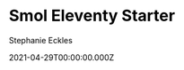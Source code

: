 ---
title: Smol Eleventy Starter
github: https://github.com/5t3ph/smol-11ty-starter
demo: https://smol-11ty-starter.netlify.app/
license: null
author: Stephanie Eckles
author_link: ''
author_twitter: 5t3ph
date: 2021-04-29T00:00:00.000Z
ssg:
  - Eleventy
cms:
  - NetlifyCMS
css: null
category:
  - Boilerplate
description: >-
  Extremely minimal Eleventy starter to kickstart a simple multi-page site / a
  nearly opinionless foundation to continue building on.
draft: true
publish_date: '2021-03-10T04:44:59Z'
update_date: '2021-06-12T01:52:04Z'
github_star: 63
github_fork: 12
---